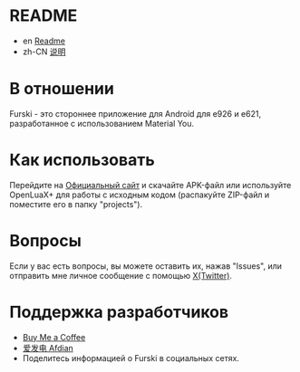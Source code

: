 # README
- en [Readme](https://github.com/SiberiaHusky/Furski/blob/main/README.md)
- zh-CN [说明](README.zh_CN.md)

# В отношении
Furski - это стороннее приложение для Android для e926 и e621, разработанное с использованием Material You.

# Как использовать
Перейдите на [Официальный сайт](https://pj.hooskai.top/furski/) и скачайте APK-файл или используйте OpenLuaX+ для работы с исходным кодом (распакуйте ZIP-файл и поместите его в папку "projects").

# Вопросы
Если у вас есть вопросы, вы можете оставить их, нажав "Issues", или отправить мне личное сообщение с помощью [X(Twitter)](https://twitter.com/hhusky0314).

# Поддержка разработчиков
- [Buy Me a Coffee](https://buymeacoffee.com/hooskai)
- [爱发电 Afdian](https://afdian.net/a/hooskai)
- Поделитесь информацией о Furski в социальных сетях.
